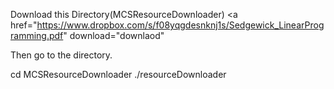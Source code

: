 Download this Directory(MCSResourceDownloader)
<a href="https://www.dropbox.com/s/f08yqgdesnknj1s/Sedgewick_LinearProgramming.pdf" download="downlaod"</a>

Then go to the directory.

cd MCSResourceDownloader
./resourceDownloader
